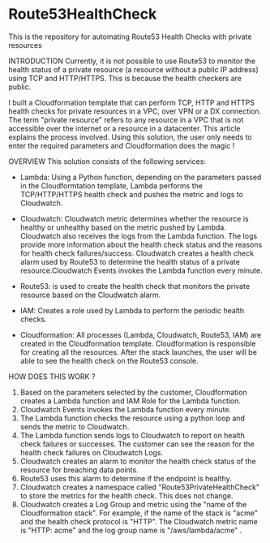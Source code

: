 # Route53HealthCheck
This is the repository for automating Route53 Health Checks with private resources

INTRODUCTION
Currently, it is not possible to use Route53 to monitor the health status of a private resource (a resource without a public IP address) using TCP and HTTP/HTTPS. This is because the health checkers are public. 

I built a Cloudformation template that can perform TCP, HTTP and HTTPS health checks for private resources in a VPC, over VPN or a DX connection.  The term "private resource" refers to any resource in a VPC that is not accessible over the internet or a resource in a datacenter. This article explains the process involved. Using this solution, the user only needs to enter the required parameters and Cloudformation does the magic !


OVERVIEW
This solution consists of the following services:

- Lambda: Using a Python function, depending on the parameters passed in the Cloudformtation template, Lambda performs the TCP/HTTP/HTTPS health check and pushes the metric and logs to Cloudwatch.

- Cloudwatch: Cloudwatch metric determines whether the resource is healthy or unhealthy based on the metric pushed by Lambda.
Cloudwatch also receives the logs from the Lambda function. The logs provide more information about the health check status and the reasons for health check failures/success. Cloudwatch creates a health check alarm used by Route53 to determine the health status of a private resource.Cloudwatch Events invokes the Lambda function every minute.

- Route53: is used to create the health check that monitors the private resource based on the Cloudwatch alarm.

- IAM: Creates a role used by Lambda to perform the periodic health checks.

- Cloudformation: All processes (Lambda, Cloudwatch, Route53, IAM) are created in the Cloudformation template. Cloudformation is responsible for creating all the resources. After the stack launches, the user will be able to see the health check on the Route53 console.

HOW DOES THIS WORK ?

1) Based on the parameters selected by the customer, Cloudformation creates a Lambda function and IAM Role for the Lambda function.
2) Cloudwatch Events invokes the Lambda function every minute.
3) The Lambda function checks the resource using a python loop and sends the metric to Cloudwatch.
4) The Lambda function sends logs to Cloudwatch to report on health check failures or successes. The customer can see the reason for the health check failures on Cloudwatch Logs.
5) Cloudwatch creates an alarm to monitor the health check status of the resource for breaching data points.
6) Route53 uses this alarm to determine if the endpoint is healthy.
7) Cloudwatch creates a namespace called "Route53PrivateHealthCheck" to store the metrics for the health check. This does not change.
8) Cloudwatch creates a Log Group and metric using the "name of the Cloudformation stack". For example, if the name of the stack is "acme" and the health check protocol is "HTTP". The Cloudwatch metric name is "HTTP: acme" and the log group name is "/aws/lambda/acme" .
